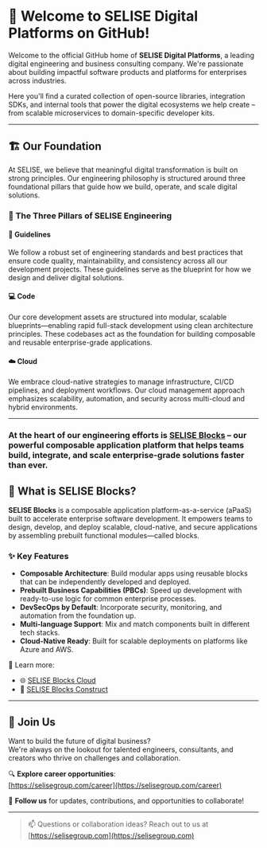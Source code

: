 # 👋 Welcome to SELISE Digital Platforms on GitHub!

Welcome to the official GitHub home of **SELISE Digital Platforms**, a leading digital engineering and business consulting company. We're passionate about building impactful software products and platforms for enterprises across industries.

Here you'll find a curated collection of open-source libraries, integration SDKs, and internal tools that power the digital ecosystems we help create – from scalable microservices to domain-specific developer kits.

---

## 🏗️ Our Foundation

At SELISE, we believe that meaningful digital transformation is built on strong principles. Our engineering philosophy is structured around three foundational pillars that guide how we build, operate, and scale digital solutions.

### 🔑 The Three Pillars of SELISE Engineering

#### 🧭 Guidelines  
We follow a robust set of engineering standards and best practices that ensure code quality, maintainability, and consistency across all our development projects. These guidelines serve as the blueprint for how we design and deliver digital solutions.

#### 💻 Code  
Our core development assets are structured into modular, scalable blueprints—enabling rapid full-stack development using clean architecture principles. These codebases act as the foundation for building composable and reusable enterprise-grade applications.

#### ☁️ Cloud  
We embrace cloud-native strategies to manage infrastructure, CI/CD pipelines, and deployment workflows. Our cloud management approach emphasizes scalability, automation, and security across multi-cloud and hybrid environments.

---

### At the heart of our engineering efforts is **[SELISE Blocks](https://cloud.seliseblocks.com)** – our powerful composable application platform that helps teams build, integrate, and scale enterprise-grade solutions faster than ever.

## 🧱 What is SELISE Blocks?

**SELISE Blocks** is a composable application platform-as-a-service (aPaaS) built to accelerate enterprise software development. It empowers teams to design, develop, and deploy scalable, cloud-native, and secure applications by assembling prebuilt functional modules—called blocks.

### ✨ Key Features

- **Composable Architecture**: Build modular apps using reusable blocks that can be independently developed and deployed.
- **Prebuilt Business Capabilities (PBCs)**: Speed up development with ready-to-use logic for common enterprise processes.
- **DevSecOps by Default**: Incorporate security, monitoring, and automation from the foundation up.
- **Multi-language Support**: Mix and match components built in different tech stacks.
- **Cloud-Native Ready**: Built for scalable deployments on platforms like Azure and AWS.

🔗 Learn more:

- 🌐 [SELISE Blocks Cloud](https://cloud.seliseblocks.com/)
- 🎨 [SELISE Blocks Construct](https://construct.seliseblocks.com/)

---

## 💼 Join Us

Want to build the future of digital business?  
We're always on the lookout for talented engineers, consultants, and creators who thrive on challenges and collaboration.

🔍 **Explore career opportunities**:  
[https://selisegroup.com/career](https://selisegroup.com/career)

👥 **Follow us** for updates, contributions, and opportunities to collaborate!

---

> 📫 Questions or collaboration ideas? Reach out to us at [https://selisegroup.com](https://selisegroup.com)
